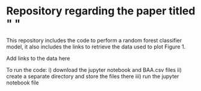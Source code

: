 # Repository regarding the paper titled " "

This repository includes the code to perform a random forest classifier model, it also includes the links to retrieve the data used to plot Figure 1. 

Add links to the data here

To run the code:
i) download the jupyter notebook and BAA.csv files
ii) create a separate directory and store the files there 
iii) run the jupyter notebook file
